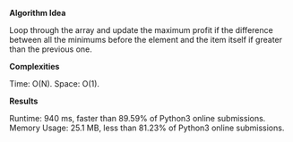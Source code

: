 **Algorithm Idea**

Loop through the array and update the maximum profit if 
the difference between all the minimums before the element 
and the item itself if greater than the previous one. 

**Complexities**

Time: O(N).
Space: O(1).

**Results**

Runtime: 940 ms, faster than 89.59% of Python3 online submissions.
Memory Usage: 25.1 MB, less than 81.23% of Python3 online submissions.

